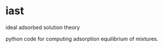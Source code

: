 # iast
ideal adsorbed solution theory

python code for computing adsorption equilibrium of mixtures.
